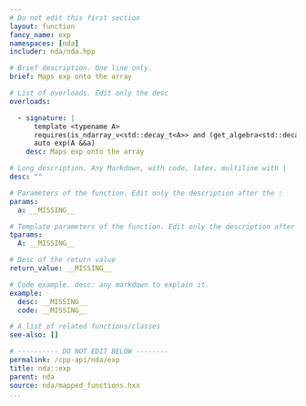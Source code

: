 ```yaml
---
# Do not edit this first section
layout: function
fancy_name: exp
namespaces: [nda]
includer: nda/nda.hpp

# Brief description. One line only.
brief: Maps exp onto the array

# List of overloads. Edit only the desc
overloads:

  - signature: |
      template <typename A>
      requires(is_ndarray_v<std::decay_t<A>> and (get_algebra<std::decay_t<A>> != 'M'))
      auto exp(A &&a)
    desc: Maps exp onto the array

# Long description. Any Markdown, with code, latex, multiline with |
desc: ""

# Parameters of the function. Edit only the description after the :
params:
  a: __MISSING__

# Template parameters of the function. Edit only the description after the :
tparams:
  A: __MISSING__

# Desc of the return value
return_value: __MISSING__

# Code example. desc: any markdown to explain it.
example:
  desc: __MISSING__
  code: __MISSING__

# A list of related functions/classes
see-also: []

# ---------- DO NOT EDIT BELOW --------
permalink: /cpp-api/nda/exp
title: nda::exp
parent: nda
source: nda/mapped_functions.hxx
...
```


